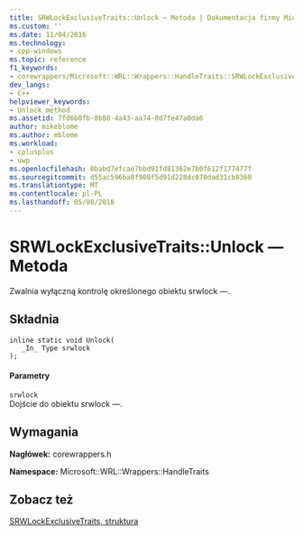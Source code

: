 ```yaml
---
title: SRWLockExclusiveTraits::Unlock — Metoda | Dokumentacja firmy Microsoft
ms.custom: ''
ms.date: 11/04/2016
ms.technology:
- cpp-windows
ms.topic: reference
f1_keywords:
- corewrappers/Microsoft::WRL::Wrappers::HandleTraits::SRWLockExclusiveTraits::Unlock
dev_langs:
- C++
helpviewer_keywords:
- Unlock method
ms.assetid: 7fd6b0fb-8b88-4a43-aa74-0d7fe47a0da6
author: mikeblome
ms.author: mblome
ms.workload:
- cplusplus
- uwp
ms.openlocfilehash: 0babd7efcae7bbd91fd81362e7b0f612f177477f
ms.sourcegitcommit: d55ac596ba8f908f5d91d228dc070dad31cb8360
ms.translationtype: MT
ms.contentlocale: pl-PL
ms.lasthandoff: 05/08/2018
---
```

# <a name="srwlockexclusivetraitsunlock-method"></a>SRWLockExclusiveTraits::Unlock — Metoda
Zwalnia wyłączną kontrolę określonego obiektu srwlock —.  
  
## <a name="syntax"></a>Składnia  
  
```  
inline static void Unlock(  
   _In_ Type srwlock  
);  
```  
  
#### <a name="parameters"></a>Parametry  
 `srwlock`  
 Dojście do obiektu srwlock —.  
  
## <a name="requirements"></a>Wymagania  
 **Nagłówek:** corewrappers.h  
  
 **Namespace:** Microsoft::WRL::Wrappers::HandleTraits  
  
## <a name="see-also"></a>Zobacz też  
 [SRWLockExclusiveTraits, struktura](../windows/srwlockexclusivetraits-structure.md)